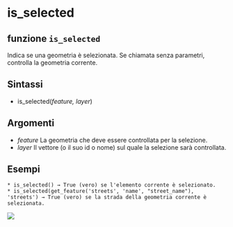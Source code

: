 # is\_selected

## funzione `is_selected`

Indica se una geometria è selezionata. Se chiamata senza parametri, controlla la geometria corrente.

## Sintassi

* is\_selected\(_feature, layer_\)

## Argomenti

* _feature_ La geometria che deve essere controllata per la selezione.
* _layer_ Il vettore \(o il suo id o nome\) sul quale la selezione sarà controllata.

## Esempi

```text
* is_selected() → True (vero) se l'elemento corrente è selezionato.
* is_selected(get_feature('streets', 'name', "street_name"), 'streets') → True (vero) se la strada della geometria corrente è selezionata.
```

![](https://github.com/pigreco/HfcQGIS/tree/852bbb62a0d5b7739914d4de0ea5b1ebbb5d81d1/img/record_e_attributi/is_selected1.png)

